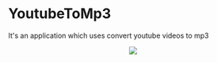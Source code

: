 # YoutubeToMp3
It's an application which uses convert youtube videos to mp3
<p align="center">
<img src="http://i.hizliresim.com/zrM9Mj.png"/>
</p>
